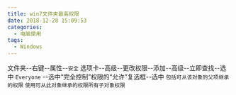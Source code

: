```yaml
---
title: win7文件夹最高权限
date: 2018-12-28 15:09:53
categories:
  - 电脑使用
tags:
  - Windows
---
```



文件夹--右键--属性--`安全` 选项卡--高级--更改权限--添加--高级--立即查找--选中 `Everyone` --选中“完全控制”权限的“允许”复选框--选中 `包括可从该对象的父项继承的权限` `使用可从此对象继承的权限所有子对象权限`